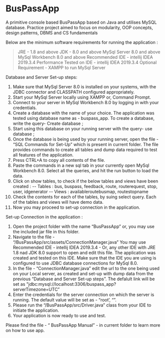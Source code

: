 # BusPassApp
A primitive console based BusPassApp based on Java and utilises MySQL database.
Practice project aimed to focus on modularity, OOP concepts, design patterns, DBMS and CS fundamentals

Below are the minimum software requirements for running the application :

> JRE - 1.8 and above
> JDK - 8.0 and above
> MySql Server 8.0 and above
> MySql Workbench 8.0 and above
> Recommended IDE - intellij IDEA 2019.3.4
> Performance Tested on IDE - intellij IDEA 2019.3.4
> Optional Requirement - XAMPP to run MySql Server


Database and Server Set-up steps:
1. Make sure that MySql Server 8.0 is installed on your systems, with the JDBC connector and CLASSPATH configured appropriately.
2. Start your MySql Server locally using XAMPP or, Command Prompt.
3. Connect to your server in MySql Workbench 8.0 by logging in with your credentials.
4. Create a database with the name of your choice. The application was tested using database name as - buspass_app. To create a database, write the query-
Create database <enter database name here>;
5. Start using this database on your running server with the query- 
use database <enter database name here>;
6. Once the database is being used by your running server, open the file - “SQL Commands for Set-Up” which is present in current folder. The file provides commands to create all tables and dump data required to test all features of the application.
7. Press CTRL+A to copy all contents of the file.
8. Paste the commands in a new sql tab in your currently open MySql Workbench 8.0. Select all the queries, and hit the run button to load the data. 
9. Click on show tables, to check if the below tables and views have been created :
-- Tables : bus, buspass, feedback, route, routerequest, stop, user, idgenerator 
-- Views : availableroutebusmap, routestopname
10. Check the contents for each of the tables, by suing select query. Each of the tables and views will have demo data.
11. Now you may proceed to set-up connection in the application.

Set-up Connection in the application :
1. Open the project folder with the name “BusPassApp” or, you may use the included jar file in this folder.
2. Navigate to the file - “/BusPassApp/src/assets/ConnectionManager.java”
You may use Recommended IDE - intellij IDEA 2019.3.4 - Or, any other IDE with JRE 1.8 nad JDK 8.0 support to open and edit this file. The application was created and tested on this IDE.
Make sure that the IDE you are using is configured to use JDBC database connections for MySql 8.0.
3. In the file - “ConnectionManager.java” edit the url to the one being used on your 
Local server, as created and set-up with dump data from the previous “Database and Server Set-up steps”.
The defalult link will be set as "jdbc:mysql://localhost:3306/buspass_app?serverTimezone=UTC”
4. Enter the credentials for the server connection on which the server is running.
The default value will be set as - “root’, “”.
5. Please run the “/BusPassApp/src/Driver.java” class from your IDE to initiate the application.
6. Your application is now ready to use and test. 


Please find the file - “ BusPassApp Manual” - in current folder to learn more on how to use app.
